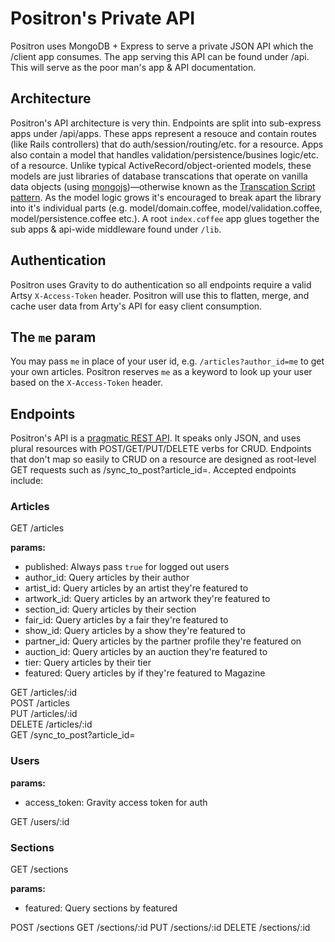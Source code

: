 # Positron's Private API

Positron uses MongoDB + Express to serve a private JSON API which the /client app consumes. The app serving this API can be found under /api. This will serve as the poor man's app & API documentation.

## Architecture

Positron's API architecture is very thin. Endpoints are split into sub-express apps under /api/apps. These apps represent a resouce and contain routes (like Rails controllers) that do auth/session/routing/etc. for a resource. Apps also contain a model that handles validation/persistence/busines logic/etc. of a resource. Unlike typical ActiveRecord/object-oriented models, these models are just libraries of database transcations that operate on vanilla data objects (using [mongojs](https://github.com/mafintosh/mongojs))—otherwise known as the [Transcation Script pattern](http://martinfowler.com/eaaCatalog/transactionScript.html). As the model logic grows it's encouraged to break apart the library into it's individual parts (e.g. model/domain.coffee, model/validation.coffee, model/persistence.coffee etc.). A root `index.coffee` app glues together the sub apps & api-wide middleware found under `/lib`.

## Authentication

Positron uses Gravity to do authentication so all endpoints require a valid Artsy `X-Access-Token` header. Positron will use this to flatten, merge, and cache user data from Arty's API for easy client consumption.

## The `me` param

You may pass `me` in place of your user id, e.g. `/articles?author_id=me` to get your own articles. Positron reserves `me` as a keyword to look up your user based on the `X-Access-Token` header.

## Endpoints

Positron's API is a [pragmatic REST API](https://blog.apigee.com/detail/api_design_a_new_model_for_pragmatic_rest). It speaks only JSON, and uses plural resources with POST/GET/PUT/DELETE verbs for CRUD. Endpoints that don't map so easily to CRUD on a resource are designed as root-level GET requests such as /sync_to_post?article_id=. Accepted endpoints include:

### Articles

GET /articles

**params:**

- published: Always pass `true` for logged out users
- author_id: Query articles by their author
- artist_id: Query articles by an artist they're featured to
- artwork_id: Query articles by an artwork they're featured to
- section_id: Query articles by their section
- fair_id: Query articles by a fair they're featured to
- show_id: Query articles by a show they're featured to
- partner_id: Query articles by the partner profile they're featured on
- auction_id: Query articles by an auction they're featured to
- tier: Query articles by their tier
- featured: Query articles by if they're featured to Magazine

GET /articles/:id  
POST /articles  
PUT /articles/:id  
DELETE /articles/:id  
GET /sync\_to\_post?article_id=

### Users

**params:**

- access_token: Gravity access token for auth

GET /users/:id

### Sections

GET /sections

**params:**

- featured: Query sections by featured

POST /sections
GET /sections/:id
PUT /sections/:id
DELETE /sections/:id
